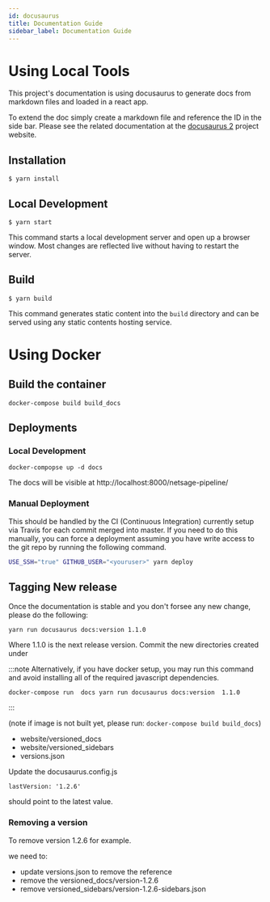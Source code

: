 ```yaml
---
id: docusaurus
title: Documentation Guide
sidebar_label: Documentation Guide
---
```



# Using Local Tools

This project's documentation is using docusaurus to generate docs from markdown files and loaded in a react app.

To extend the doc simply create a markdown file and reference the ID in the side bar. Please see the related documentation
at the [docusaurus 2](https://v2.docusaurus.io/) project website.

## Installation

```
$ yarn install
```

## Local Development

```
$ yarn start
```

This command starts a local development server and open up a browser window. Most changes are reflected live without having to restart the server.

## Build

```
$ yarn build
```

This command generates static content into the `build` directory and can be served using any static contents hosting service.

# Using Docker

## Build the container

```
docker-compose build build_docs
```

## Deployments

### Local Development

```
docker-compopse up -d docs
```

The docs will be visible at http://localhost:8000/netsage-pipeline/


### Manual Deployment

This should be handled by the CI (Continuous Integration) currently setup via Travis for each commit merged into master.  If you need to do this manually, you can force a deployment
assuming you have write access to the git repo by running the following command.

```sh
USE_SSH="true" GITHUB_USER="<youruser>" yarn deploy
```



## Tagging New release

Once the documentation is stable and you don't forsee any new change, please do the following:

```
yarn run docusaurus docs:version 1.1.0
```

Where 1.1.0 is the next release version.  Commit the new directories created under 

:::note
Alternatively, if you have docker setup, you may run this command and avoid installing all of the required javascript dependencies.

```
docker-compose run  docs yarn run docusaurus docs:version  1.1.0
```
:::

(note if image is not built yet, please run: `docker-compose build build_docs`)

  * website/versioned_docs
  * website/versioned_sidebars
  * versions.json 

Update the docusaurus.config.js

```
lastVersion: '1.2.6' 
```

should point to the latest value.

### Removing a version 

To remove version 1.2.6 for example.

we need to: 

  * update versions.json to remove the reference
  * remove the versioned_docs/version-1.2.6
  * remove versioned_sidebars/version-1.2.6-sidebars.json
